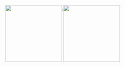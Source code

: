 <a href="https://github.com/yasuhitoiida/github-readme-stats">
  <img align="top" height="180" src="https://github-readme-stats.vercel.app/api?username=yasuhitoiida&show_icons=true&theme=radical" />
</a>
<a href="https://github.com/yasuhitoiida/github-readme-stats">
  <img align="top" height="180" src="https://github-readme-stats.vercel.app/api/top-langs/?username=yasuhitoiida&layout=compact&theme=outrun" />
</a>
